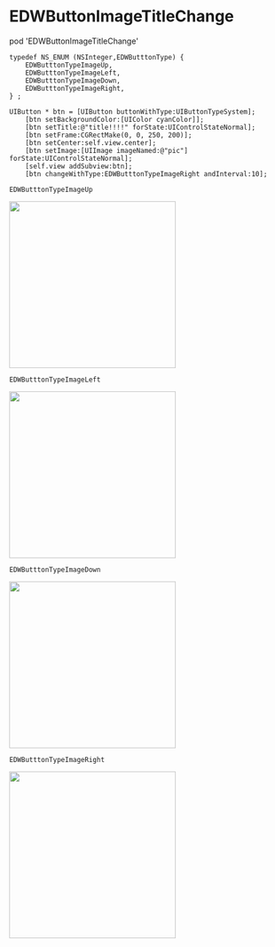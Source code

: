 # EDWButtonImageTitleChange


pod 'EDWButtonImageTitleChange'



````objc
typedef NS_ENUM (NSInteger,EDWButttonType) {
    EDWButttonTypeImageUp,
    EDWButttonTypeImageLeft,
    EDWButttonTypeImageDown,
    EDWButttonTypeImageRight,
} ;
````

````objc
UIButton * btn = [UIButton buttonWithType:UIButtonTypeSystem];
    [btn setBackgroundColor:[UIColor cyanColor]];
    [btn setTitle:@"title!!!!" forState:UIControlStateNormal];
    [btn setFrame:CGRectMake(0, 0, 250, 200)];
    [btn setCenter:self.view.center];
    [btn setImage:[UIImage imageNamed:@"pic"] forState:UIControlStateNormal];
    [self.view addSubview:btn];
    [btn changeWithType:EDWButttonTypeImageRight andInterval:10];
````


````objc
EDWButttonTypeImageUp
````
<img src="https://github.com/jinjinEdward/EDWButtonImageTitleChange/blob/master/EDWButtonImageTitleChangeDemo/EDWButtonImageTitleChangeDemo/up.png?raw=true" width=300/>

````objc
EDWButttonTypeImageLeft
````
<img src="https://github.com/jinjinEdward/EDWButtonImageTitleChange/blob/master/EDWButtonImageTitleChangeDemo/EDWButtonImageTitleChangeDemo/left.png?raw=true" width=300/>

````objc
EDWButttonTypeImageDown
````
<img src="https://github.com/jinjinEdward/EDWButtonImageTitleChange/blob/master/EDWButtonImageTitleChangeDemo/EDWButtonImageTitleChangeDemo/down.png?raw=true" width=300/>


````objc
EDWButttonTypeImageRight
````
<img src="https://github.com/jinjinEdward/EDWButtonImageTitleChange/blob/master/EDWButtonImageTitleChangeDemo/EDWButtonImageTitleChangeDemo/right.png?raw=true" width=300/>